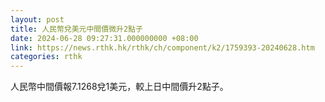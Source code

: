 ```yaml
---
layout: post
title: 人民幣兌美元中間價微升2點子
date: 2024-06-28 09:27:31.000000000 +08:00
link: https://news.rthk.hk/rthk/ch/component/k2/1759393-20240628.htm
categories: rthk
---
```


人民幣中間價報7.1268兌1美元，較上日中間價升2點子。
